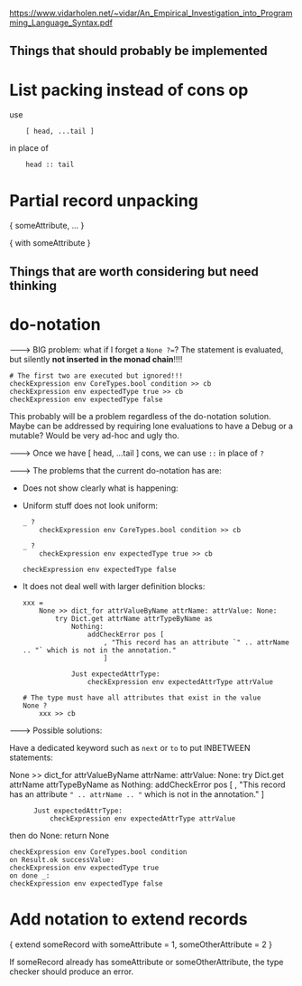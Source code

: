 https://www.vidarholen.net/~vidar/An_Empirical_Investigation_into_Programming_Language_Syntax.pdf


Things that should probably be implemented
------------------------------------------

# List packing instead of cons op

  use

        [ head, ...tail ]

  in place of

        head :: tail


# Partial record unpacking

  { someAttribute, ... }

  { with someAttribute }





Things that are worth considering but need thinking
---------------------------------------------------

# do-notation

---> BIG problem: what if I forget a `None ?=`?
The statement is evaluated, but silently **not inserted in the monad chain**!!!!

    # The first two are executed but ignored!!!
    checkExpression env CoreTypes.bool condition >> cb
    checkExpression env expectedType true >> cb
    checkExpression env expectedType false


This probably will be a problem regardless of the do-notation solution.
Maybe can be addressed by requiring lone evaluations to have a Debug or a mutable? Would be very ad-hoc and ugly tho.


---> Once we have [ head, ...tail ] cons, we can use `::` in place of `?`


---> The problems that the current do-notation has are:

* Does not show clearly what is happening:

* Uniform stuff does not look uniform:

      _ ?
          checkExpression env CoreTypes.bool condition >> cb

      _ ?
          checkExpression env expectedType true >> cb

      checkExpression env expectedType false


* It does not deal well with larger definition blocks:

      xxx =
          None >> dict_for attrValueByName attrName: attrValue: None:
              try Dict.get attrName attrTypeByName as
                  Nothing:
                      addCheckError pos [
                          , "This record has an attribute `" .. attrName .. "` which is not in the annotation."
                          ]

                  Just expectedAttrType:
                      checkExpression env expectedAttrType attrValue

      # The type must have all attributes that exist in the value
      None ?
          xxx >> cb


---> Possible solutions:

  Have a dedicated keyword such as `next` or `to` to put INBETWEEN statements:

  None >> dict_for attrValueByName attrName: attrValue: None:
      try Dict.get attrName attrTypeByName as
          Nothing:
              addCheckError pos [
                  , "This record has an attribute `" .. attrName .. "` which is not in the annotation."
                  ]

          Just expectedAttrType:
              checkExpression env expectedAttrType attrValue

  then do None:
  return None

  ```
  checkExpression env CoreTypes.bool condition
  on Result.ok successValue:
  checkExpression env expectedType true
  on done _:
  checkExpression env expectedType false
  ```



# Add notation to extend records

  { extend someRecord with someAttribute = 1, someOtherAttribute = 2 }

  If someRecord already has someAttribute or someOtherAttribute, the type checker should produce an error.

